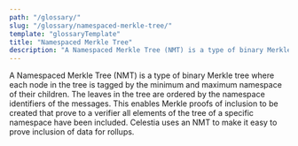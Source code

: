 ```yaml
---
path: "/glossary/"
slug: "/glossary/namespaced-merkle-tree/"
template: "glossaryTemplate"
title: "Namespaced Merkle Tree"
description: "A Namespaced Merkle Tree (NMT) is a type of binary Merkle tree where each node in the tree is tagged by the minimum and maximum namespace of their children."
---
```


A Namespaced Merkle Tree (NMT) is a type of binary Merkle tree where each node in the tree is tagged by the minimum and maximum namespace of their children. The leaves in the tree are ordered by the namespace identifiers of the messages. This enables Merkle proofs of inclusion to be created that prove to a verifier all elements of the tree of a specific namespace have been included. Celestia uses an NMT to make it easy to prove inclusion of data for rollups.